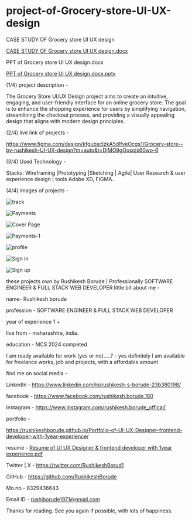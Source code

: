 # project-of-Grocery-store-UI-UX-design

CASE STUDY OF Grocery store UI UX design

[CASE STUDY OF Grocery store UI UX design.docx](https://github.com/user-attachments/files/15757311/CASE.STUDY.OF.Grocery.store.UI.UX.design.docx)

PPT of Grocery store UI UX design.docx

[PPT of Grocery store UI UX design.docx.pptx](https://github.com/user-attachments/files/15757315/PPT.of.Grocery.store.UI.UX.design.docx.pptx)




(1/4) project description -

The Grocery Store UI/UX Design project aims to create an intuitive, engaging, and user-friendly interface for an online grocery store. The goal is to enhance the shopping experience for users by simplifying navigation, streamlining the checkout process, and providing a visually appealing design that aligns with modern design principles.

(2/4) live link of projects -

https://www.figma.com/design/kfgubscIzkA5dlfveOcgs1/Grocery-store--by-rushikesh-UI-UX-design?m=auto&t=DjMO9gOosojx60wo-6


(3/4) Used Technology -

Stacks: Wireframing |Prototyping |Sketching | Agile| User Research & user experience design | tools Adobe XD, FIGMA.

(4/4) images of projects -

![track](https://github.com/RushikeshBorude/project-of-Grocery-store-UI-UX-design/assets/86228914/e9fc539e-90f4-4831-8bff-156302ace994)

![Payments](https://github.com/RushikeshBorude/project-of-Grocery-store-UI-UX-design/assets/86228914/f85f7bd7-019c-4495-9794-fd2a1e36f62e)

![Cover Page](https://github.com/RushikeshBorude/project-of-Grocery-store-UI-UX-design/assets/86228914/eb38ccb3-9387-45bd-89c1-f187056350f8)


![Payments-1](https://github.com/RushikeshBorude/project-of-Grocery-store-UI-UX-design/assets/86228914/84925d1e-f5b1-415f-855b-78266828711d)

![profile](https://github.com/RushikeshBorude/project-of-Grocery-store-UI-UX-design/assets/86228914/007a3ae1-fc6c-4289-9814-6b205d096f11)

![Sign in](https://github.com/RushikeshBorude/project-of-Grocery-store-UI-UX-design/assets/86228914/3d44ae8b-978a-4aac-ad43-61ec98133192)

![Sign up](https://github.com/RushikeshBorude/project-of-Grocery-store-UI-UX-design/assets/86228914/1720bd67-8047-4075-afcd-fd3989cf3ced)



these projects own by Rushikesh Borude | Professionally SOFTWARE ENGINEER & FULL STACK WEB DEVELOPER
little bit about me -

name- Rushikesh borude

profession - SOFTWARE ENGINEER & FULL STACK WEB DEVELOPER

year of experience 1 +

live from - maharashtra, india.

education - MCS 2024 competed

I am ready available for work (yes or no).....? - yes definitely I am available for freelance works, job and projects, with a affordable amount

find me on social media -

LinkedIn - https://www.linkedin.com/in/rushikesh-s-borude-23b380198/

facebook - https://www.facebook.com/rushikesh.borude.180

Instagram - https://www.instagram.com/rushikesh.borude_offical/

portfolio   -   

 https://rushikeshborude.github.io/Portfolio-of-UI-UX-Designer-frontend-developer-with-1year-experience/


resume - 
[Resume of UI UX Designer & frontend developer with 1year experience.pdf](https://github.com/user-attachments/files/15759184/Resume.of.UI.UX.Designer.frontend.developer.with.1year.experience.pdf)





Twitter | X - https://twitter.com/RushikeshBorud1

GitHub - https://github.com/RushikeshBorude

Mo.no.- 8329436643

Email ID - rushiborude1971@gmail.com

Thanks for reading. See you again if possible, with lots of happiness.

